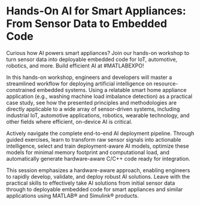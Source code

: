 # Hands-On AI for Smart Appliances: From Sensor Data to Embedded Code
Curious how AI powers smart appliances? Join our hands-on workshop to turn sensor data into deployable embedded code for IoT, automotive, robotics, and more. Build efficient AI at #MATLABEXPO!

In this hands-on workshop, engineers and developers will master a streamlined workflow for deploying artificial intelligence on resource-constrained embedded systems. Using a relatable smart home appliance application (e.g., washing machine load imbalance detection) as a practical case study, see how the presented principles and methodologies are directly applicable to a wide array of sensor-driven systems, including industrial IoT, automotive applications, robotics, wearable technology, and other fields where efficient, on-device AI is critical.

Actively navigate the complete end-to-end AI deployment pipeline. Through guided exercises, learn to transform raw sensor signals into actionable intelligence, select and train deployment-aware AI models, optimize these models for minimal memory footprint and computational load, and automatically generate hardware-aware C/C++ code ready for integration.

This session emphasizes a hardware-aware approach, enabling engineers to rapidly develop, validate, and deploy robust AI solutions. Leave with the practical skills to effectively take AI solutions from initial sensor data through to deployable embedded code for smart appliances and similar applications using MATLAB® and Simulink® products. 
